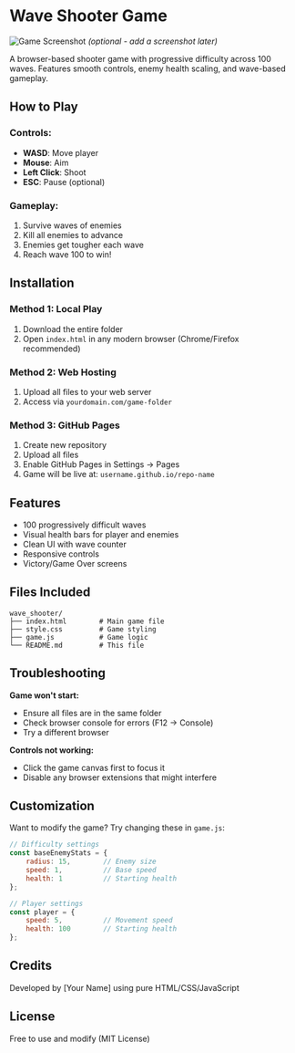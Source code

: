 # Wave Shooter Game

![Game Screenshot](screenshot.png) *(optional - add a screenshot later)*

A browser-based shooter game with progressive difficulty across 100 waves. Features smooth controls, enemy health scaling, and wave-based gameplay.

## How to Play

### Controls:
- **WASD**: Move player
- **Mouse**: Aim
- **Left Click**: Shoot
- **ESC**: Pause (optional)

### Gameplay:
1. Survive waves of enemies
2. Kill all enemies to advance
3. Enemies get tougher each wave
4. Reach wave 100 to win!

## Installation

### Method 1: Local Play
1. Download the entire folder
2. Open `index.html` in any modern browser (Chrome/Firefox recommended)

### Method 2: Web Hosting
1. Upload all files to your web server
2. Access via `yourdomain.com/game-folder`

### Method 3: GitHub Pages
1. Create new repository
2. Upload all files
3. Enable GitHub Pages in Settings → Pages
4. Game will be live at: `username.github.io/repo-name`

## Features
- 100 progressively difficult waves
- Visual health bars for player and enemies
- Clean UI with wave counter
- Responsive controls
- Victory/Game Over screens

## Files Included
```
wave_shooter/
├── index.html        # Main game file
├── style.css         # Game styling
├── game.js           # Game logic
└── README.md         # This file
```

## Troubleshooting

**Game won't start:**
- Ensure all files are in the same folder
- Check browser console for errors (F12 → Console)
- Try a different browser

**Controls not working:**
- Click the game canvas first to focus it
- Disable any browser extensions that might interfere

## Customization

Want to modify the game? Try changing these in `game.js`:
```js
// Difficulty settings
const baseEnemyStats = {
    radius: 15,        // Enemy size
    speed: 1,          // Base speed
    health: 1          // Starting health
};

// Player settings
const player = {
    speed: 5,          // Movement speed
    health: 100        // Starting health
};
```

## Credits
Developed by [Your Name] using pure HTML/CSS/JavaScript

## License
Free to use and modify (MIT License)